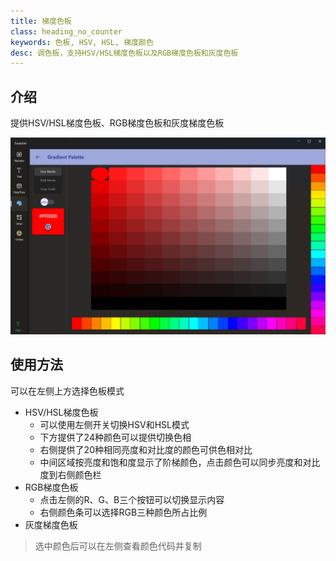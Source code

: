 ```yaml
---
title: 梯度色板
class: heading_no_counter
keywords: 色板, HSV, HSL, 梯度颜色
desc: 调色板，支持HSV/HSL梯度色板以及RGB梯度色板和灰度色板
---
```


## 介绍

提供HSV/HSL梯度色板、RGB梯度色板和灰度梯度色板

![](../../assets/images/ToolsSet/TSMGradientPalette0.png)


## 使用方法
可以在左侧上方选择色板模式
* HSV/HSL梯度色板
  * 可以使用左侧开关切换HSV和HSL模式
  * 下方提供了24种颜色可以提供切换色相
  * 右侧提供了20种相同亮度和对比度的颜色可供色相对比
  * 中间区域按亮度和饱和度显示了阶梯颜色，点击颜色可以同步亮度和对比度到右侧颜色栏
* RGB梯度色板
  * 点击左侧的R、G、B三个按钮可以切换显示内容
  * 右侧颜色条可以选择RGB三种颜色所占比例
* 灰度梯度色板
  
> 选中颜色后可以在左侧查看颜色代码并复制
  
